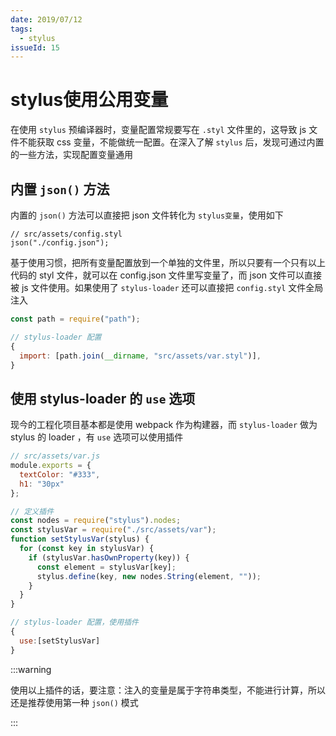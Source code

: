 ```yaml
---
date: 2019/07/12
tags:
  - stylus
issueId: 15
---
```


# stylus使用公用变量

在使用 `stylus` 预编译器时，变量配置常规要写在 `.styl` 文件里的，这导致 js 文件不能获取 css 变量，不能做统一配置。在深入了解 `stylus` 后，发现可通过内置的一些方法，实现配置变量通用

## 内置 `json()` 方法

内置的 `json()` 方法可以直接把 json 文件转化为 `stylus变量`，使用如下

```stylus
// src/assets/config.styl
json("./config.json");
```

基于使用习惯，把所有变量配置放到一个单独的文件里，所以只要有一个只有以上代码的 styl 文件，就可以在 config.json 文件里写变量了，而 json 文件可以直接被 js 文件使用。如果使用了 `stylus-loader` 还可以直接把 `config.styl` 文件全局注入

```js
const path = require("path");

// stylus-loader 配置
{
  import: [path.join(__dirname, "src/assets/var.styl")],
}
```

## 使用 stylus-loader 的 `use` 选项

现今的工程化项目基本都是使用 webpack 作为构建器，而 `stylus-loader` 做为 stylus 的 loader ，有 `use` 选项可以使用插件

```js
// src/assets/var.js
module.exports = {
  textColor: "#333",
  h1: "30px"
};

// 定义插件
const nodes = require("stylus").nodes;
const stylusVar = require("./src/assets/var");
function setStylusVar(stylus) {
  for (const key in stylusVar) {
    if (stylusVar.hasOwnProperty(key)) {
      const element = stylusVar[key];
      stylus.define(key, new nodes.String(element, ""));
    }
  }
}

// stylus-loader 配置，使用插件
{
  use:[setStylusVar]
}
```

:::warning

使用以上插件的话，要注意：注入的变量是属于字符串类型，不能进行计算，所以还是推荐使用第一种 `json()` 模式

:::
